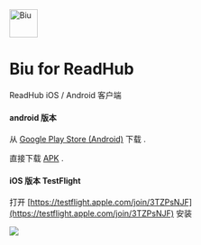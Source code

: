 <img src="https://github.com/gaodeng/Biu-for-ReadHub/raw/master/ios/Biu/Images.xcassets/AppIcon.appiconset/icon-57%402x.png" width = "50" height = "50" alt="Biu" align=center />

# Biu for ReadHub
ReadHub iOS / Android 客户端

#### android 版本
从 [Google Play Store (Android)](https://play.google.com/store/apps/details?id=com.icyarrow.biu.readhub) 下载 .

直接下载 [APK](https://github.com/gaodeng/Biu-for-ReadHub/releases/) .


#### iOS 版本 TestFlight
 打开 [https://testflight.apple.com/join/3TZPsNJF](https://testflight.apple.com/join/3TZPsNJF) 安装

![](https://github.com/gaodeng/Biu-for-ReadHub/raw/master/mockup.png)

